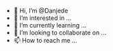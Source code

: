- 👋 Hi, I’m @Danjede
- 👀 I’m interested in ...
- 🌱 I’m currently learning ...
- 💞️ I’m looking to collaborate on ...
- 📫 How to reach me ...

<!---
Danjede/Danjede is a ✨ special ✨ repository because its `README.md` (this file) appears on your GitHub profile.
You can click the Preview link to take a look at your changes.
--->
